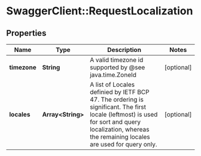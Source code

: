 # SwaggerClient::RequestLocalization

## Properties
Name | Type | Description | Notes
------------ | ------------- | ------------- | -------------
**timezone** | **String** | A valid timezone id supported by @see java.time.ZoneId | [optional] 
**locales** | **Array&lt;String&gt;** | A list of Locales definied by IETF BCP 47.  The ordering is significant.  The first locale (leftmost) is used for sort and query localization, whereas the remaining locales are used for query only. | [optional] 



